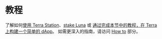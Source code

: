 # 教程

了解如何[使用 Terra Station](./Get-started/Terra-Station-desktop.md)、[stake Luna](./Get-started/Terra-Station-desktop.md#stake-luna) 或 [ 通过完成本节中的教程，在 Terra 上构建一个简单的 dApp](./Smart-contracts/Build-Terra-dApp.md)。 如需更深入的指南，请访问 [How to](/zh/How-to/) 部分。 